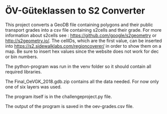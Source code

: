 # ÖV-Güteklassen to S2 Converter

This project converts a GeoDB file containing polygons and their public transport grades into a csv file containing s2cells and their grade. For more information about s2cells see : https://github.com/google/s2geometry or http://s2geometry.io/. The cellIDs, which are the first value, can be inserted into https://s2.sidewalklabs.com/regioncoverer/ in order to show them on a map. Be sure to insert hex values since the website does not work for dec or bin numbers.

The python-program was run in the venv folder so it should contain all required libraries.

The Final_OeVGK_2018.gdb.zip contains all the data needed. For now only one of six layers was used.

The program itself is in the challengeproject.py file.

The output of the program is saved in the oev-grades.csv file.
